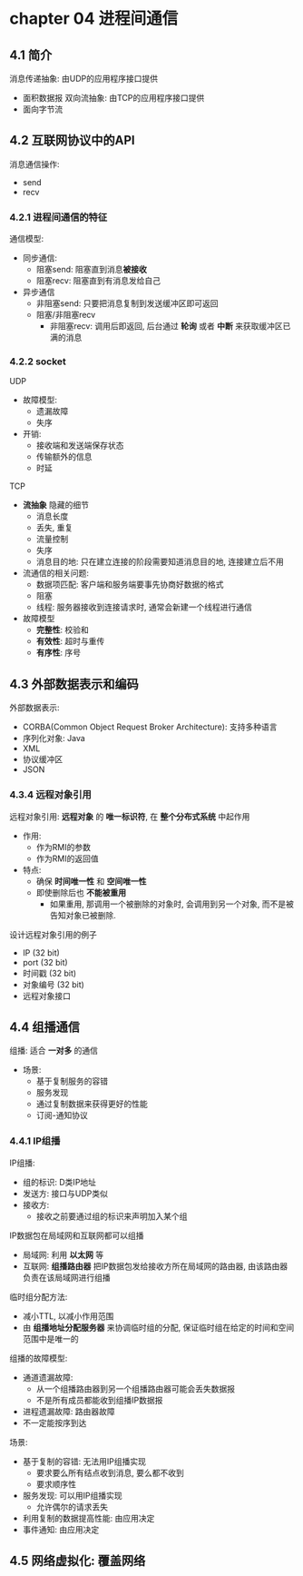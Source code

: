 # chapter 04 进程间通信

## 4.1 简介

消息传递抽象: 由UDP的应用程序接口提供
* 面积数据报
双向流抽象: 由TCP的应用程序接口提供
* 面向字节流

## 4.2 互联网协议中的API

消息通信操作:
* send 
* recv

### 4.2.1 进程间通信的特征

通信模型:
* 同步通信:
    * 阻塞send: 阻塞直到消息**被接收**
    * 阻塞recv: 阻塞直到有消息发给自己
* 异步通信
    * 非阻塞send: 只要把消息复制到发送缓冲区即可返回
    * 阻塞/非阻塞recv
        * 非阻塞recv: 调用后即返回, 后台通过 **轮询** 或者 **中断** 来获取缓冲区已满的消息


### 4.2.2 socket

UDP
* 故障模型:
    * 遗漏故障
    * 失序
* 开销:
    * 接收端和发送端保存状态
    * 传输额外的信息
    * 时延

TCP
* **流抽象** 隐藏的细节
    * 消息长度
    * 丢失, 重复
    * 流量控制
    * 失序
    * 消息目的地: 只在建立连接的阶段需要知道消息目的地, 连接建立后不用
* 流通信的相关问题:
    * 数据项匹配: 客户端和服务端要事先协商好数据的格式
    * 阻塞
    * 线程: 服务器接收到连接请求时, 通常会新建一个线程进行通信
* 故障模型
    * **完整性**: 校验和
    * **有效性**: 超时与重传
    * **有序性**: 序号


## 4.3 外部数据表示和编码

外部数据表示:
* CORBA(Common Object Request Broker Architecture): 支持多种语言
* 序列化对象: Java
* XML
* 协议缓冲区
* JSON

### 4.3.4 远程对象引用 

远程对象引用: **远程对象** 的 **唯一标识符**, 在 **整个分布式系统** 中起作用
* 作用:
    * 作为RMI的参数
    * 作为RMI的返回值
* 特点:
    * 确保 **时间唯一性** 和 **空间唯一性**
    * 即使删除后也 **不能被重用**
        * 如果重用, 那调用一个被删除的对象时, 会调用到另一个对象, 而不是被告知对象已被删除.

设计远程对象引用的例子
* IP (32 bit)
* port (32 bit)
* 时间戳 (32 bit)
* 对象编号 (32 bit)
* 远程对象接口

## 4.4 组播通信

组播: 适合 **一对多** 的通信
* 场景:
    * 基于复制服务的容错
    * 服务发现
    * 通过复制数据来获得更好的性能
    * 订阅-通知协议


### 4.4.1 IP组播

IP组播:
* 组的标识: D类IP地址
* 发送方: 接口与UDP类似
* 接收方: 
    * 接收之前要通过组的标识来声明加入某个组

IP数据包在局域网和互联网都可以组播
* 局域网: 利用 **以太网** 等
* 互联网: **组播路由器** 把IP数据包发给接收方所在局域网的路由器, 由该路由器负责在该局域网进行组播
    
临时组分配方法:
* 减小TTL, 以减小作用范围
* 由 **组播地址分配服务器** 来协调临时组的分配, 保证临时组在给定的时间和空间范围中是唯一的

组播的故障模型:
* 通道遗漏故障: 
    * 从一个组播路由器到另一个组播路由器可能会丢失数据报
    * 不是所有成员都能收到组播IP数据报
* 进程遗漏故障: 路由器故障
* 不一定能按序到达

场景:
* 基于复制的容错: 无法用IP组播实现
    * 要求要么所有结点收到消息, 要么都不收到
    * 要求顺序性
* 服务发现: 可以用IP组播实现
    * 允许偶尔的请求丢失
* 利用复制的数据提高性能: 由应用决定
* 事件通知: 由应用决定

## 4.5 网络虚拟化: 覆盖网络
